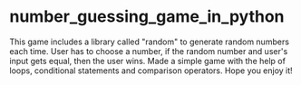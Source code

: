 # number_guessing_game_in_python

This game includes a library called "random" to generate random numbers each time.
User has to choose a number, if the random number and user's input gets equal, then the user wins.
Made a simple game with the help of loops, conditional statements and comparison operators.
Hope you enjoy it!
